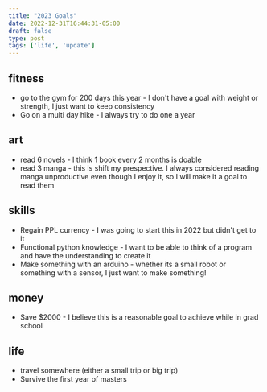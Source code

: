 ```yaml
---
title: "2023 Goals"
date: 2022-12-31T16:44:31-05:00
draft: false
type: post
tags: ['life', 'update']
---
```

## fitness
- go to the gym for 200 days this year - I don't have a goal with weight or strength, I just want to keep consistency
- Go on a multi day hike - I always try to do one a year 
## art
- read 6 novels - I think 1 book every 2 months is doable
- read 3 manga - this is shift my prespective. I always considered reading manga unproductive even though I enjoy it, so I will make it a goal to read them
## skills
- Regain PPL currency - I was going to start this in 2022 but didn't get to it
- Functional python knowledge - I want to be able to think of a program and have the understanding to create it
- Make something with an arduino - whether its a small robot or something with a sensor, I just want to make something!
## money
- Save $2000 - I believe this is a reasonable goal to achieve while in grad school
## life 
- travel somewhere (either a small trip or big trip)
- Survive the first year of masters